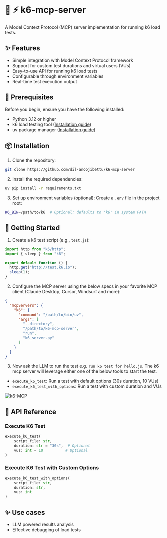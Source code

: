 # 🚀 ⚡️ k6-mcp-server

A Model Context Protocol (MCP) server implementation for running k6 load tests.

## ✨ Features

- Simple integration with Model Context Protocol framework
- Support for custom test durations and virtual users (VUs)
- Easy-to-use API for running k6 load tests
- Configurable through environment variables
- Real-time test execution output

## 🔧 Prerequisites

Before you begin, ensure you have the following installed:

- Python 3.12 or higher
- k6 load testing tool ([Installation guide](https://grafana.com/docs/k6/latest/set-up/install-k6/))
- uv package manager ([Installation guide](https://github.com/astral-sh/uv))

## 📦 Installation

1. Clone the repository:

```bash
git clone https://github.com/dil-anoojibettu/k6-mcp-server
```

2. Install the required dependencies:

```bash
uv pip install -r requirements.txt
```

3. Set up environment variables (optional):
   Create a `.env` file in the project root:

```bash
K6_BIN=/path/to/k6  # Optional: defaults to 'k6' in system PATH
```

## 🚀 Getting Started

1. Create a k6 test script (e.g., `test.js`):

```javascript
import http from "k6/http";
import { sleep } from "k6";

export default function () {
  http.get("http://test.k6.io");
  sleep(1);
}
```

2. Configure the MCP server using the below specs in your favorite MCP client (Claude Desktop, Cursor, Windsurf and more):

```json
{
  "mcpServers": {
    "k6": {
      "command": "/path/to/bin/uv",
      "args": [
        "--directory",
        "/path/to/k6-mcp-server",
        "run",
        "k6_server.py"
      ]
    }
  }
}

```
3. Now ask the LLM to run the test e.g. `run k6 test for hello.js`. The k6 mcp server will leverage either one of the below tools to start the test.

- `execute_k6_test`: Run a test with default options (30s duration, 10 VUs)
- `execute_k6_test_with_options`: Run a test with custom duration and VUs

![k6-MCP](./images/k6-mcp.png)


## 📝 API Reference

### Execute K6 Test

```python
execute_k6_test(
    script_file: str,
    duration: str = "30s",  # Optional
    vus: int = 10          # Optional
)
```

### Execute K6 Test with Custom Options

```python
execute_k6_test_with_options(
    script_file: str,
    duration: str,
    vus: int
)
```

## ✨ Use cases

- LLM powered results analysis
- Effective debugging of load tests

